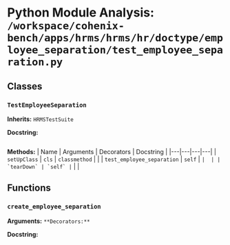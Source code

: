 # Python Module Analysis: `/workspace/cohenix-bench/apps/hrms/hrms/hr/doctype/employee_separation/test_employee_separation.py`

## Classes

### `TestEmployeeSeparation`
**Inherits:** `HRMSTestSuite`


**Docstring:**
```

```

**Methods:**
| Name | Arguments | Decorators | Docstring |
|---|---|---|---|
| `setUpClass` | `cls` | `classmethod` |  |
| `test_employee_separation` | `self` | `` |  |
| `tearDown` | `self` | `` |  |





## Functions

### `create_employee_separation`
**Arguments:** ``
**Decorators:** ``

**Docstring:**
```

```

